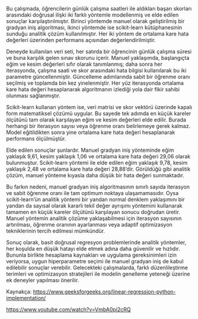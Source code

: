 Bu çalışmada, öğrencilerin günlük çalışma saatleri ile aldıkları başarı skorları arasındaki doğrusal ilişki iki farklı yöntemle modellenmiş ve elde edilen sonuçlar karşılaştırılmıştır. Birinci yöntemde manuel olarak geliştirilmiş bir gradyan iniş algoritması, ikinci yöntemde ise scikit-learn kütüphanesinin sunduğu analitik çözüm kullanılmıştır. Her iki yöntem de ortalama kare hata değerleri üzerinden performans açısından değerlendirilmiştir.

Deneyde kullanılan veri seti, her satırda bir öğrencinin günlük çalışma süresi ve buna karşılık gelen sınav skorunu içerir. Manuel yaklaşımda, başlangıçta eğim ve kesim değerleri sıfır olarak tanımlanmış; daha sonra her iterasyonda, çalışma saati ve skor arasındaki hata bilgisi kullanılarak bu iki parametre güncellenmiştir. Güncelleme adımlarında sabit bir öğrenme oranı seçilmiş ve toplamda bin kez yinelenmiştir. Her yüz iterasyonda ortalama kare hata değeri hesaplanarak algoritmanın izlediği yola dair fikir sahibi olunması sağlanmıştır.

Scikit-learn kullanan yöntem ise, veri matrisi ve skor vektörü üzerinde kapalı form matematiksel çözümü uygular. Bu sayede tek adımda en küçük kareler ölçütünü tam olarak karşılayan eğim ve kesim değerleri elde edilir. Burada herhangi bir iterasyon sayısı veya öğrenme oranı belirlemeye gerek kalmaz. Model eğitildikten sonra yine ortalama kare hata değeri hesaplanarak performans ölçülmüştür.

Elde edilen sonuçlar şunlardır. Manuel gradyan iniş yönteminde eğim yaklaşık 9,61, kesim yaklaşık 1,06 ve ortalama kare hata değeri 29,06 olarak bulunmuştur. Scikit-learn yöntemi ile elde edilen eğim yaklaşık 9,78, kesim yaklaşık 2,48 ve ortalama kare hata değeri 28,88’dir. Görüldüğü gibi analitik çözüm, manuel yönteme kıyasla daha düşük bir hata değeri sunmaktadır.

Bu farkın nedeni, manuel gradyan iniş algoritmasının sınırlı sayıda iterasyon ve sabit öğrenme oranı ile tam optimum noktaya ulaşamamasıdır. Oysa scikit-learn’ün analitik yöntemi bir yandan normal denklem yaklaşımını bir yandan da sayısal olarak kararlı tekil değer ayrışımı yöntemini kullanarak tamamen en küçük kareler ölçütünü karşılayan sonucu doğrudan üretir. Manuel yöntemin analitik çözüme yaklaşabilmesi için iterasyon sayısının artırılması, öğrenme oranının ayarlanması veya adaptif optimizasyon tekniklerinin tercih edilmesi mümkündür.

Sonuç olarak, basit doğrusal regresyon problemlerinde analitik yöntemler, her koşulda en düşük hatayı elde etmek adına daha güvenilir ve hızlıdır. Bununla birlikte hesaplama kaynakları ve uygulama gereksinimleri izin veriyorsa, uygun hiperparametre seçimi ile manuel gradyan iniş de kabul edilebilir sonuçlar verebilir. Gelecekteki çalışmalarda, farklı düzenlileştirme terimleri ve optimizasyon stratejileri ile modelin genelleme yeteneği üzerine ek deneyler yapılması önerilir.

Kaynakça: https://www.geeksforgeeks.org/linear-regression-python-implementation/ 

https://www.youtube.com/watch?v=VmbA0pi2cRQ
